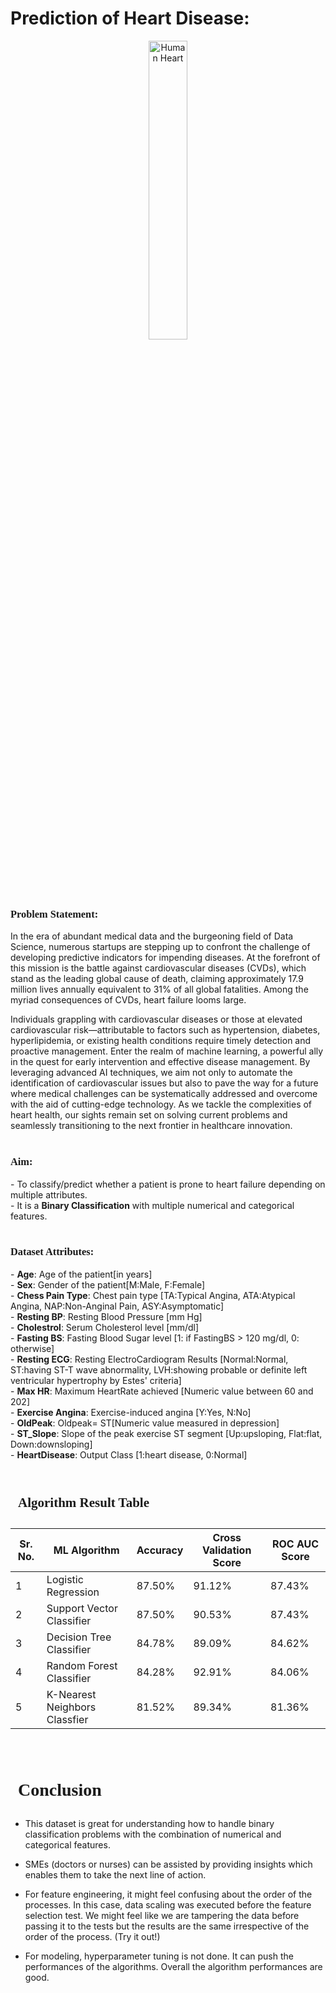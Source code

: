 # Prediction of Heart Disease:

<center>
    <img src="https://prakashhospitals.in/wp-content/uploads/2022/04/HFDF56QNUNDHPJT6A5JH5RQYAE.webp" alt="Human Heart" width="35%">
</center>

<h3 style="font-family: Times New Roman">Problem Statement:</h3>
In the era of abundant medical data and the burgeoning field of Data Science, numerous startups are stepping up to confront the challenge of developing predictive indicators for impending diseases. At the forefront of this mission is the battle against cardiovascular diseases (CVDs), which stand as the leading global cause of death, claiming approximately 17.9 million lives annually equivalent to 31% of all global fatalities. Among the myriad consequences of CVDs, heart failure looms large.<br>

Individuals grappling with cardiovascular diseases or those at elevated cardiovascular risk—attributable to factors such as hypertension, diabetes, hyperlipidemia, or existing health conditions require timely detection and proactive management. Enter the realm of machine learning, a powerful ally in the quest for early intervention and effective disease management. By leveraging advanced AI techniques, we aim not only to automate the identification of cardiovascular issues but also to pave the way for a future where medical challenges can be systematically addressed and overcome with the aid of cutting-edge technology. As we tackle the complexities of heart health, our sights remain set on solving current problems and seamlessly transitioning to the next frontier in healthcare innovation.
<br><br>

<H3 style="font-family: Times New Roman">Aim:</H3>
- To classify/predict whether a patient is prone to heart failure depending on multiple attributes.<br>
- It is a <b>Binary Classification</b> with multiple numerical and categorical features.
<br><br>


<h3 style="font-family: Times New Roman" >Dataset Attributes:</h3>    
- <b>Age</b>: Age of the patient[in years]
<br>- <b>Sex</b>: Gender of the patient[M:Male, F:Female]
<br>- <b>Chess Pain Type</b>: Chest pain type [TA:Typical Angina, ATA:Atypical Angina, NAP:Non-Anginal Pain, ASY:Asymptomatic]
<br>- <b>Resting BP</b>: Resting Blood Pressure [mm Hg]
<br>- <b>Cholestrol</b>: Serum Cholesterol level [mm/dl]
<br>- <b>Fasting BS</b>: Fasting Blood Sugar level [1: if FastingBS > 120 mg/dl, 0: otherwise]
<br>- <b>Resting ECG</b>: Resting ElectroCardiogram Results [Normal:Normal, ST:having ST-T wave abnormality, LVH:showing probable or definite left ventricular hypertrophy by Estes' criteria]
<br>- <b>Max HR</b>: Maximum HeartRate achieved [Numeric value between 60 and 202]
<br>- <b>Exercise Angina</b>: Exercise-induced angina [Y:Yes, N:No]
<br>- <b>OldPeak</b>: Oldpeak= ST[Numeric value measured in depression]
<br>- <b>ST_Slope</b>: Slope of the peak exercise ST segment [Up:upsloping, Flat:flat, Down:downsloping]
<br>- <b>HeartDisease</b>: Output Class [1:heart disease, 0:Normal]

<br>
<br>

## <div style="font-family: Times New Roman; padding: 12px; line-height: 1;">Algorithm Result Table</div>

|Sr. No.|ML Algorithm|Accuracy|Cross Validation Score|ROC AUC Score|
|-|-|-|-|-|
|1|Logistic Regression|87.50%|91.12%|87.43%|
|2|Support Vector Classifier|87.50%|90.53%|87.43%|
|3|Decision Tree Classifier|84.78%|89.09%|84.62%|
|4|Random Forest Classifier|84.28%|92.91%|84.06%|
|5|K-Nearest Neighbors Classfier|81.52%|89.34%|81.36%|

<br>

# <div style="font-family: Times New Roman; padding: 12px; line-height: 1;">Conclusion</div>

- This dataset is great for understanding how to handle binary classification problems with the combination of numerical and categorical features.

- SMEs (doctors or nurses) can be assisted by providing insights which enables them to take the next line of action.

- For feature engineering, it might feel confusing about the order of the processes. In this case, data scaling was executed before the feature selection test. We might feel like we are tampering the data before passing it to the tests but the results are the same irrespective of the order of the process. (Try it out!)

- For modeling, hyperparameter tuning is not done. It can push the performances of the algorithms. Overall the algorithm performances are good.
